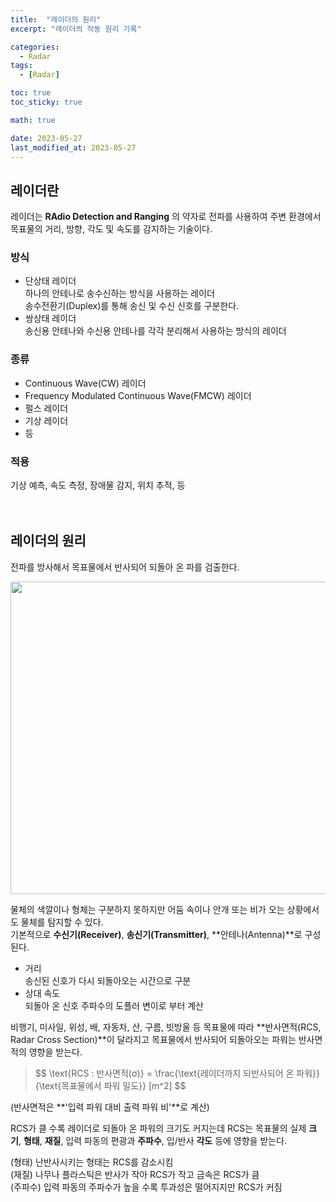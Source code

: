 ```yaml
---
title:  "레이더의 원리"
excerpt: "레이더의 작동 원리 기록"

categories:
  - Radar
tags:
  - [Radar]

toc: true
toc_sticky: true

math: true

date: 2023-05-27
last_modified_at: 2023-05-27
---
```


## 레이더란  
레이더는 **RAdio Detection and Ranging** 의 약자로 전파를 사용하여 주변 환경에서 목표물의 거리, 방향, 각도 및 속도를 감지하는 기술이다.  

### 방식  
- 단상태 레이더  
  하나의 안테나로 송수신하는 방식을 사용하는 레이더  
  송수전환기(Duplex)를 통해 송신 및 수신 신호를 구분한다.  
- 쌍상태 레이더  
  송신용 안테나와 수신용 안테나를 각각 분리해서 사용하는 방식의 레이더  

### 종류  
- Continuous Wave(CW) 레이더  
- Frequency Modulated Continuous Wave(FMCW) 레이더  
- 펄스 레이더  
- 기상 레이더  
- 등  

### 적용  
기상 예측, 속도 측정, 장애물 감지, 위치 추적, 등  
<br><br>  

## 레이더의 원리  
전파를 방사해서 목표물에서 반사되어 되돌아 온 파를 검출한다.  
<div align="center">  
  <img src="https://github.com/csh44017/csh44017.github.io/assets/77605589/d7d8a904-16b5-4ce5-a3bb-f0c3d63fd5cb" width="700" height="500">  
</div>  

물체의 색깔이나 형체는 구분하지 못하지만 어둠 속이나 안개 또는 비가 오는 상황에서도 물체를 탐지할 수 있다.  
기본적으로 **수신기(Receiver)**, **송신기(Transmitter)**, **안테나(Antenna)**로 구성된다.  
- 거리  
  송신된 신호가 다시 되돌아오는 시간으로 구분  
- 상대 속도  
  되돌아 온 신호 주파수의 도플러 변이로 부터 계산  
  
비행기, 미사일, 위성, 배, 자동차, 산, 구름, 빗방울 등 목표물에 따라 **반사면적(RCS, Radar Cross Section)**이 달라지고 목표물에서 반사되어 되돌아오는 파워는 반사면적의 영향을 받는다.  
<blockquote><p>  
$$ \text{RCS : 반사면적(σ)} = \frac{\text{레이더까지 되반사되어 온 파워}}{\text{목표물에서 파워 밀도}}&nbsp;[m^2] $$
</p></blockquote>  

(반사면적은 **'입력 파워 대비 출력 파워 비'**로 계산)  

RCS가 클 수록 레이더로 되돌아 온 파워의 크기도 커지는데 RCS는 목표물의 실제 **크기**, **형태**, **재질**, 입력 파동의 편광과 **주파수**, 입/반사 **각도** 등에 영향을 받는다.  

(형태) 난반사시키는 형태는 RCS를 감소시킴  
(재질) 나무나 플라스틱은 반사가 작아 RCS가 작고 금속은 RCS가 큼  
(주파수) 입력 파동의 주파수가 높을 수록 투과성은 떨어지지만 RCS가 커짐  
